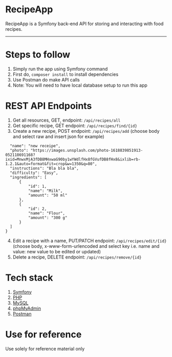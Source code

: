 # RecipeApp

RecipeApp is a Symfony back-end API for storing and interacting with food recipes.

---

# Steps to follow

1. Simply run the app using Symfony command
2. First do, `composer install` to install dependencies
3. Use Postman do make API calls
4. Note: You will need to have local database setup to run this app

# REST API Endpoints

1. Get all resources, GET, endpoint: `/api/recipes/all`
2. Get specific recipe, GET endpoint: `/api/recipes/find/{id}`
3. Create a new recipe, POST endpoint: `/api/recipes/add`
   (choose body and select raw and insert json for example)

```{
  "name": "new receipe",
  "photo": "https://images.unsplash.com/photo-1618839851913-052118691168?ixid=MnwxMjA3fDB8MHxwaG90by1wYWdlfHx8fGVufDB8fHx8&ixlib=rb-1.2.1&auto=format&fit=crop&w=1350&q=80",
  "instructions": "Bla bla bla",
  "difficulty": "Easy",
  "ingredients": [
      {
          "id": 1,
          "name": "Milk",
          "amount": "50 ml"
      },
      {
          "id": 2,
          "name": "Flour",
          "amount": "300 g"
      }
  ]
}
```

4. Edit a recipe with a name, PUT/PATCH endpoint: `/api/recipes/edit/{id}`
   (choose body, x-www-form-urlencoded and select key i.e. name and value: new value to be edited or updated)
5. Delete a recipe, DELETE endpoint: `/api/recipes/remove/{id}`

# Tech stack

1.  [Symfony](https://symfony.com/)
2.  [PHP](https://www.php.net/)
3.  [MySQL](https://mysql.com)
4.  [phpMyAdmin](https://www.phpmyadmin.net/)
5.  [Postman](https://www.postman.com/)

# Use for reference

Use solely for reference material only
